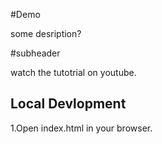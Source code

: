 #Demo

some desription?


#subheader

watch the tutotrial on youtube.


## Local Devlopment

1.Open index.html in your browser.

